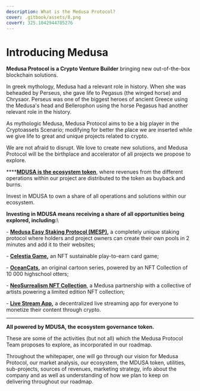 ```yaml
---
description: What is the Medusa Protocol?
cover: .gitbook/assets/8.png
coverY: 325.1042944785276
---
```


# Introducing Medusa

**Medusa Protocol is a Crypto Venture Builder** bringing new out-of-the-box blockchain solutions.

In greek mythology, Medusa had a relevant role in history. When she was beheaded by Perseus, she gave life to Pegasus (the winged horse) and Chrysaor. Perseus was one of the biggest heroes of ancient Greece using the Medusa's head and Bellerophon using the horse Pegasus had another relevant role in the history.

As mythologic Medusa, Medusa Protocol aims to be a big player in the Cryptoassets Scenario; modifying for better the place we are inserted while we give life to great and unique projects related to crypto.&#x20;

We are not afraid to disrupt. We love to create new solutions, and Medusa Protocol will be the birthplace and accelerator of all projects we propose to explore.

****[**MDUSA is the ecosystem token**](mdusa-token/presenting-mdusa.md), where revenues from the different operations within our project are distributed to the token as buyback and burns.&#x20;

Invest in MDUSA to own a share of all operations and solutions within our ecosystem.

**Investing in MDUSA means receiving a share of all opportunities being explored, including:**\


\-        [**Medusa Easy Staking Protocol (MESP)**](projects/staking-as-a-service.md)**,** a completely unique staking protocol where holders and project owners can create their own pools in 2 minutes and add it to their websites;

\-        [**Celestia Game**](projects/celestia-game.md)**,** an NFT sustainable play-to-earn card game;

\-        [**OceanCats**](projects/oceancats.md)**,** an original cartoon series, powered by an NFT Collection of 10 000 highschool otters;

\-        [**NeoSurrealism NFT Collection**](projects/neosurreal-nfts.md), a Medusa partnership with a collective of artists powering a limited edition NFT collection;&#x20;

\-        [**Live Stream App**](projects/live-streaming-dapp.md)**,** a decentralized live streaming app for everyone to monetize their content through crypto.

****

**All powered by MDUSA, the ecosystem governance token.**

These are some of the activities (but not all) which the Medusa Protocol Team proposes to explore, as incorporated in our roadmap.

Throughout the whitepaper, one will go through our vision for Medusa Protocol, our market analysis, our ecosystem, the MDUSA token, utilities, sub-projects, sources of revenues, marketing strategy, info about the company and as well as understanding of how we plan to keep on delivering throughout our roadmap.
